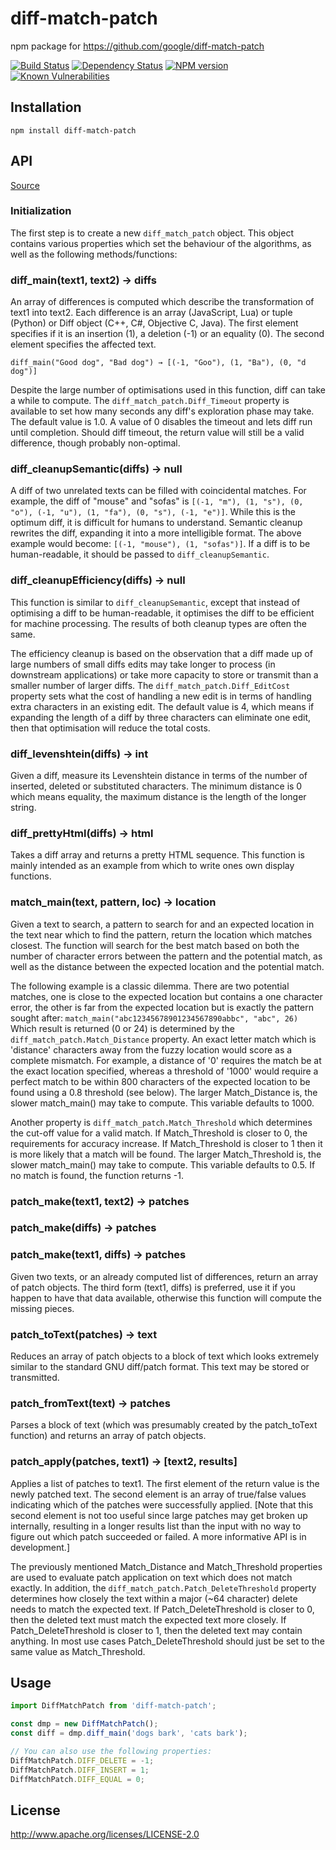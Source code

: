 # diff-match-patch

npm package for https://github.com/google/diff-match-patch

[![Build Status](https://img.shields.io/travis/JackuB/diff-match-patch/master.svg)](https://travis-ci.org/JackuB/diff-match-patch)
[![Dependency Status](https://img.shields.io/david/JackuB/diff-match-patch.svg)](https://david-dm.org/JackuB/diff-match-patch)
[![NPM version](https://img.shields.io/npm/v/diff-match-patch.svg)](https://www.npmjs.com/package/diff-match-patch)
[![Known Vulnerabilities](https://snyk.io/test/github/JackuB/diff-match-patch/badge.svg)](https://snyk.io/test/github/JackuB/diff-match-patch)

## Installation

    npm install diff-match-patch

## API

[Source](https://github.com/google/diff-match-patch/wiki/API)

### Initialization

The first step is to create a new `diff_match_patch` object. This object contains various properties which set the behaviour of the algorithms, as well as the following methods/functions:

### diff_main(text1, text2) → diffs

An array of differences is computed which describe the transformation of text1 into text2. Each difference is an array (JavaScript, Lua) or tuple (Python) or Diff object (C++, C#, Objective C, Java). The first element specifies if it is an insertion (1), a deletion (-1) or an equality (0). The second element specifies the affected text.

```diff_main("Good dog", "Bad dog") → [(-1, "Goo"), (1, "Ba"), (0, "d dog")]```

Despite the large number of optimisations used in this function, diff can take a while to compute. The `diff_match_patch.Diff_Timeout` property is available to set how many seconds any diff's exploration phase may take. The default value is 1.0. A value of 0 disables the timeout and lets diff run until completion. Should diff timeout, the return value will still be a valid difference, though probably non-optimal.

### diff_cleanupSemantic(diffs) → null

A diff of two unrelated texts can be filled with coincidental matches. For example, the diff of "mouse" and "sofas" is `[(-1, "m"), (1, "s"), (0, "o"), (-1, "u"), (1, "fa"), (0, "s"), (-1, "e")]`. While this is the optimum diff, it is difficult for humans to understand. Semantic cleanup rewrites the diff, expanding it into a more intelligible format. The above example would become: `[(-1, "mouse"), (1, "sofas")]`. If a diff is to be human-readable, it should be passed to `diff_cleanupSemantic`.

### diff_cleanupEfficiency(diffs) → null

This function is similar to `diff_cleanupSemantic`, except that instead of optimising a diff to be human-readable, it optimises the diff to be efficient for machine processing. The results of both cleanup types are often the same.

The efficiency cleanup is based on the observation that a diff made up of large numbers of small diffs edits may take longer to process (in downstream applications) or take more capacity to store or transmit than a smaller number of larger diffs. The `diff_match_patch.Diff_EditCost` property sets what the cost of handling a new edit is in terms of handling extra characters in an existing edit. The default value is 4, which means if expanding the length of a diff by three characters can eliminate one edit, then that optimisation will reduce the total costs.

### diff_levenshtein(diffs) → int

Given a diff, measure its Levenshtein distance in terms of the number of inserted, deleted or substituted characters. The minimum distance is 0 which means equality, the maximum distance is the length of the longer string.

### diff_prettyHtml(diffs) → html

Takes a diff array and returns a pretty HTML sequence. This function is mainly intended as an example from which to write ones own display functions.

### match_main(text, pattern, loc) → location

Given a text to search, a pattern to search for and an expected location in the text near which to find the pattern, return the location which matches closest. The function will search for the best match based on both the number of character errors between the pattern and the potential match, as well as the distance between the expected location and the potential match.

The following example is a classic dilemma. There are two potential matches, one is close to the expected location but contains a one character error, the other is far from the expected location but is exactly the pattern sought after: `match_main("abc12345678901234567890abbc", "abc", 26)` Which result is returned (0 or 24) is determined by the `diff_match_patch.Match_Distance` property. An exact letter match which is 'distance' characters away from the fuzzy location would score as a complete mismatch. For example, a distance of '0' requires the match be at the exact location specified, whereas a threshold of '1000' would require a perfect match to be within 800 characters of the expected location to be found using a 0.8 threshold (see below). The larger Match_Distance is, the slower match_main() may take to compute. This variable defaults to 1000.

Another property is `diff_match_patch.Match_Threshold` which determines the cut-off value for a valid match. If Match_Threshold is closer to 0, the requirements for accuracy increase. If Match_Threshold is closer to 1 then it is more likely that a match will be found. The larger Match_Threshold is, the slower match_main() may take to compute. This variable defaults to 0.5. If no match is found, the function returns -1.

### patch_make(text1, text2) → patches

### patch_make(diffs) → patches

### patch_make(text1, diffs) → patches

Given two texts, or an already computed list of differences, return an array of patch objects. The third form (text1, diffs) is preferred, use it if you happen to have that data available, otherwise this function will compute the missing pieces.

### patch_toText(patches) → text

Reduces an array of patch objects to a block of text which looks extremely similar to the standard GNU diff/patch format. This text may be stored or transmitted.

### patch_fromText(text) → patches

Parses a block of text (which was presumably created by the patch_toText function) and returns an array of patch objects.

### patch_apply(patches, text1) → [text2, results]

Applies a list of patches to text1. The first element of the return value is the newly patched text. The second element is an array of true/false values indicating which of the patches were successfully applied. [Note that this second element is not too useful since large patches may get broken up internally, resulting in a longer results list than the input with no way to figure out which patch succeeded or failed. A more informative API is in development.]

The previously mentioned Match_Distance and Match_Threshold properties are used to evaluate patch application on text which does not match exactly. In addition, the `diff_match_patch.Patch_DeleteThreshold` property determines how closely the text within a major (~64 character) delete needs to match the expected text. If Patch_DeleteThreshold is closer to 0, then the deleted text must match the expected text more closely. If Patch_DeleteThreshold is closer to 1, then the deleted text may contain anything. In most use cases Patch_DeleteThreshold should just be set to the same value as Match_Threshold.


## Usage
```javascript
import DiffMatchPatch from 'diff-match-patch';

const dmp = new DiffMatchPatch();
const diff = dmp.diff_main('dogs bark', 'cats bark');

// You can also use the following properties:
DiffMatchPatch.DIFF_DELETE = -1;
DiffMatchPatch.DIFF_INSERT = 1;
DiffMatchPatch.DIFF_EQUAL = 0;
```

## License

  http://www.apache.org/licenses/LICENSE-2.0
